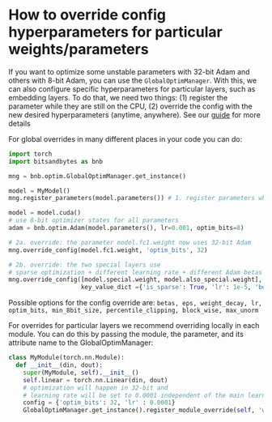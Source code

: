 # How to override config hyperparameters for particular weights/parameters

If you want to optimize some unstable parameters with 32-bit Adam and others with 8-bit Adam, you can use the `GlobalOptimManager`. With this, we can also configure specific hyperparameters for particular layers, such as embedding layers. To do that, we need two things: (1) register the parameter while they are still on the CPU, (2) override the config with the new desired hyperparameters (anytime, anywhere). See our [guide](howto_config_override.md) for more details

For global overrides in many different places in your code you can do:
```python
import torch
import bitsandbytes as bnb

mng = bnb.optim.GlobalOptimManager.get_instance()

model = MyModel()
mng.register_parameters(model.parameters()) # 1. register parameters while still on CPU

model = model.cuda()
# use 8-bit optimizer states for all parameters
adam = bnb.optim.Adam(model.parameters(), lr=0.001, optim_bits=8) 

# 2a. override: the parameter model.fc1.weight now uses 32-bit Adam
mng.override_config(model.fc1.weight, 'optim_bits', 32) 

# 2b. override: the two special layers use
# sparse optimization + different learning rate + different Adam betas
mng.override_config([model.special.weight, model.also_special.weight],
                    key_value_dict ={'is_sparse': True, 'lr': 1e-5, 'betas'=(0.9, 0.98)}) 
``` 
Possible options for the config override are: `betas, eps, weight_decay, lr, optim_bits, min_8bit_size, percentile_clipping, block_wise, max_unorm`

For overrides for particular layers we recommend overriding locally in each module. You can do this by passing the module, the parameter, and its attribute name to the GlobalOptimManager:
```python
class MyModule(torch.nn.Module):
  def __init__(din, dout):
    super(MyModule, self).__init__()
    self.linear = torch.nn.Linear(din, dout)
    # optimization will happen in 32-bit and
    # learning rate will be set to 0.0001 independent of the main learning rate
    config = {'optim_bits': 32, 'lr' : 0.0001}
    GlobalOptimManager.get_instance().register_module_override(self, 'weight', config)

```
